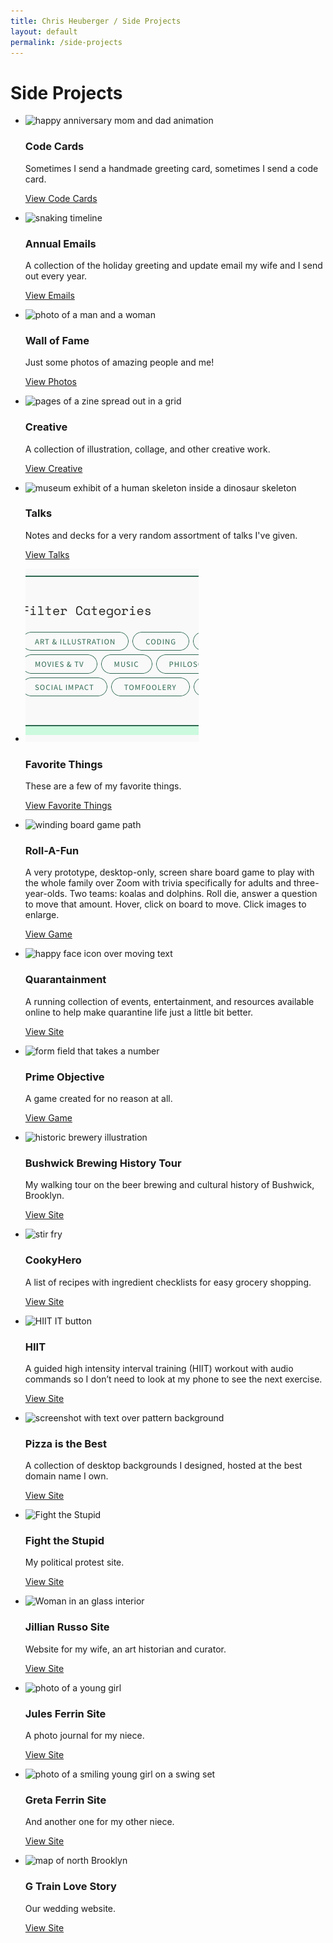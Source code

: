 ```yaml
---
title: Chris Heuberger / Side Projects
layout: default
permalink: /side-projects
---
```


<div class="main-content">

  <h1 class="page-title">Side Projects</h1>

  <section class="list-wrapper">
    <ul class="list-mc">
      <li class="list-mc__item">
        <img class="list-mc__img list-mc__img-border" src="assets/img/code-cards/anniversary-2018.gif" alt="happy anniversary mom and dad animation" loading="lazy">
        <div class="list-mc__text">
          <h3 class="list-mc__title">Code Cards</h3>
          <p class="list-mc__description">Sometimes I send a handmade greeting card, sometimes I send a code card.</p>
          <p class="list-mc__resources"><a class="btn" href="/code-cards" target="_blank" rel="noopener">View Code Cards</a></p>
        </div>
      </li>
      <li class="list-mc__item">
        <img class="list-mc__img list-mc__img-border" src="assets/img/annual-emails/2016-email.png" alt="snaking timeline" loading="lazy">
        <div class="list-mc__text">
          <h3 class="list-mc__title">Annual Emails</h3>
          <p class="list-mc__description">A collection of the holiday greeting and update email my wife and I send out every year.</p>
          <p class="list-mc__resources"><a class="btn" href="/annual-emails" target="_blank" rel="noopener">View Emails</a></p>
        </div>
      </li>
      <li class="list-mc__item">
        <img class="list-mc__img" src="assets/img/wall-of-fame/celeste-beatty-resized.jpg" alt="photo of a man and a woman" loading="lazy">
        <div class="list-mc__text">
          <h3 class="list-mc__title">Wall of Fame</h3>
          <p class="list-mc__description">Just some photos of amazing people and me!</p>
          <p class="list-mc__resources"><a class="btn" href="/wall-of-fame" target="_blank" rel="noopener">View Photos</a></p>
        </div>
      </li>
      <li class="list-mc__item">
        <img class="list-mc__img" src="assets/img/creative/IMG_3422.jpg" alt="pages of a zine spread out in a grid" loading="lazy">
        <div class="list-mc__text">
          <h3 class="list-mc__title">Creative</h3>
          <p class="list-mc__description">A collection of illustration, collage, and other creative work.</p>
          <p class="list-mc__resources"><a class="btn" href="/creative" target="_blank" rel="noopener">View Creative</a></p>
        </div>
      </li>
      <li class="list-mc__item">
        <img class="list-mc__img" src="assets/img/talks/decisions.png" alt="museum exhibit of a human skeleton inside a dinosaur skeleton" loading="lazy">
        <div class="list-mc__text">
          <h3 class="list-mc__title">Talks</h3>
          <p class="list-mc__description">Notes and decks for a very random assortment of talks I've given.</p>
          <p class="list-mc__resources"><a class="btn" href="/talks" rel="noopener">View Talks</a></p>
        </div>
      </li>
      <li class="list-mc__item">
        <img class="list-mc__img list-mc__img-border" src="assets/img/side-projects/favorite-things.png" alt="filter categories" loading="lazy">
        <div class="list-mc__text">
          <h3 class="list-mc__title">Favorite Things</h3>
          <p class="list-mc__description">These are a few of my favorite things.</p>
          <p class="list-mc__resources"><a class="btn" href="/favorite-things" rel="noopener">View Favorite Things</a></p>
        </div>
      </li>
      <li class="list-mc__item">
        <img class="list-mc__img" src="assets/img/side-projects/roll-a-fun.png" alt="winding board game path" loading="lazy">
        <div class="list-mc__text">
          <h3 class="list-mc__title">Roll-A-Fun</h3>
          <p class="list-mc__description">A very prototype, desktop-only, screen share board game to play with the whole family over Zoom with trivia specifically for adults and three-year-olds. Two teams: koalas and dolphins. Roll die, answer a question to move that amount. Hover, click on board to move. Click images to enlarge.</p>
          <p class="list-mc__resources"><a class="btn" href="/roll-a-fun" target="_blank" rel="noopener">View Game</a></p>
        </div>
      </li>
      <li class="list-mc__item">
        <img class="list-mc__img" src="assets/img/side-projects/quarantainment.gif" alt="happy face icon over moving text" loading="lazy">
        <div class="list-mc__text">
          <h3 class="list-mc__title">Quarantainment</h3>
          <p class="list-mc__description">A running collection of events, entertainment, and resources available online to help make quarantine life just a little bit better.</p>
          <p class="list-mc__resources"><a class="btn" href="https://quarantainment.radishlab.com/" target="_blank" rel="noopener">View Site</a></p>
        </div>
      </li>
      <li class="list-mc__item">
        <img class="list-mc__img" src="assets/img/side-projects/prime-objective.png" alt="form field that takes a number" loading="lazy">
        <div class="list-mc__text">
          <h3 class="list-mc__title">Prime Objective</h3>
          <p class="list-mc__description">A game created for no reason at all.</p>
          <p class="list-mc__resources"><a class="btn" href="https://codepen.io/ChrisBup/live/XWrpEPx" target="_blank" rel="noopener">View Game</a></p>
        </div>
      </li>
      <!-- <li class="list-mc__item">
        <img class="list-mc__img" src="assets/img/side-projects/oregon-cropped.jpg" alt="hiking trail" loading="lazy">
        <div class="list-mc__text">
          <h3 class="list-mc__title">My Travel Site</h3>
          <p class="list-mc__description">A chronicle of a few of my most memorable trips.</p>
          <p class="list-mc__resources"><a class="btn" href="https://travel.chrisheuberger.com/" target="_blank" rel="noopener">View Site</a></p>
        </div>
      </li> -->
      <li class="list-mc__item">
        <img class="list-mc__img" src="assets/img/side-projects/brewing-tour-site.png" alt="historic brewery illustration" loading="lazy">
        <div class="list-mc__text">
          <h3 class="list-mc__title">Bushwick Brewing History Tour</h3>
          <p class="list-mc__description">My walking tour on the beer brewing and cultural history of Bushwick, Brooklyn.</p>
          <p class="list-mc__resources"><a class="btn" href="https://www.bushwickbrewingtour.com" target="_blank" rel="noopener">View Site</a></p>
        </div>
      </li>
      <li class="list-mc__item">
        <img class="list-mc__img list-mc__img-border" src="assets/img/side-projects/cookyhero.png" alt="stir fry" loading="lazy">
        <div class="list-mc__text">
          <h3 class="list-mc__title">CookyHero</h3>
          <p class="list-mc__description">A list of recipes with ingredient checklists for easy grocery shopping.</p>
          <p class="list-mc__resources"><a class="btn" href="https://www.cookyhero.com/" target="_blank" rel="noopener">View Site</a></p>
        </div>
      </li>
      <li class="list-mc__item">
        <img class="list-mc__img" src="assets/img/side-projects/hiit.png" alt="HIIT IT button" loading="lazy">
        <div class="list-mc__text">
          <h3 class="list-mc__title">HIIT</h3>
          <p class="list-mc__description">A guided high intensity interval training (HIIT) workout with audio commands so I don’t need to look at my phone to see the next exercise.</p>
          <p class="list-mc__resources"><a class="btn" href="/hiit" target="_blank" rel="noopener">View Site</a></p>
        </div>
      </li>
      <li class="list-mc__item">
        <img class="list-mc__img" src="assets/img/side-projects/pizza-is-the-best.png" alt="screenshot with text over pattern background" loading="lazy">
        <div class="list-mc__text">
          <h3 class="list-mc__title">Pizza is the Best</h3>
          <p class="list-mc__description">A collection of desktop backgrounds I designed, hosted at the best domain name I own.</p>
          <p class="list-mc__resources"><a class="btn" href="https://www.pizzaisthebest.com/" target="_blank" rel="noopener">View Site</a></p>
        </div>
      </li>
      <li class="list-mc__item">
        <img class="list-mc__img" src="assets/img/side-projects/fight-the-stupid.png" alt="Fight the Stupid" loading="lazy">
        <div class="list-mc__text">
          <h3 class="list-mc__title">Fight the Stupid</h3>
          <p class="list-mc__description">My political protest site.</p>
          <p class="list-mc__resources"><a class="btn" href="https://www.fightthestupid.com/" target="_blank" rel="noopener">View Site</a></p>
        </div>
      </li>
      <li class="list-mc__item">
        <img class="list-mc__img" src="assets/img/side-projects/jillian-russo.png" alt="Woman in an glass interior" loading="lazy">
        <div class="list-mc__text">
          <h3 class="list-mc__title">Jillian Russo Site</h3>
          <p class="list-mc__description">Website for my wife, an art historian and curator.</p>
          <p class="list-mc__resources"><a class="btn" href="https://jillianelliottrusso.com/" target="_blank" rel="noopener">View Site</a></p>
        </div>
      </li>
      <li class="list-mc__item">
        <img class="list-mc__img" src="assets/img/side-projects/jules.png" alt="photo of a young girl" loading="lazy">
        <div class="list-mc__text">
          <h3 class="list-mc__title">Jules Ferrin Site</h3>
          <p class="list-mc__description">A photo journal for my niece.</p>
          <p class="list-mc__resources"><a class="btn" href="https://julesferrin.com/" target="_blank" rel="noopener">View Site</a></p>
        </div>
      </li>
      <li class="list-mc__item">
        <img class="list-mc__img" src="assets/img/side-projects/greta.png" alt="photo of a smiling young girl on a swing set" loading="lazy">
        <div class="list-mc__text">
          <h3 class="list-mc__title">Greta Ferrin Site</h3>
          <p class="list-mc__description">And another one for my other niece.</p>
          <p class="list-mc__resources"><a class="btn" href="https://gretaferrin.com/" target="_blank" rel="noopener">View Site</a></p>
        </div>
      </li>
      <li class="list-mc__item">
        <img class="list-mc__img" src="assets/img/side-projects/g-train-love-story.png" alt="map of north Brooklyn" loading="lazy">
        <div class="list-mc__text">
          <h3 class="list-mc__title">G Train Love Story</h3>
          <p class="list-mc__description">Our wedding website.</p>
          <p class="list-mc__resources"><a class="btn" href="https://www.gtrainlovestory.com/" target="_blank" rel="noopener">View Site</a></p>
        </div>
      </li>
    </ul>
  </section>

</div>